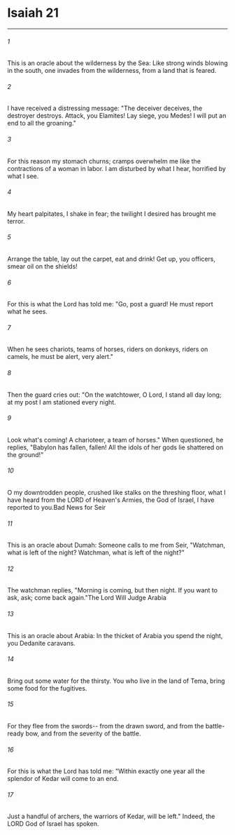 # Isaiah 21
***



###### 1 
This is an oracle about the wilderness by the Sea: Like strong winds blowing in the south, one invades from the wilderness, from a land that is feared. 

###### 2 
I have received a distressing message: "The deceiver deceives, the destroyer destroys. Attack, you Elamites! Lay siege, you Medes! I will put an end to all the groaning." 

###### 3 
For this reason my stomach churns; cramps overwhelm me like the contractions of a woman in labor. I am disturbed by what I hear, horrified by what I see. 

###### 4 
My heart palpitates, I shake in fear; the twilight I desired has brought me terror. 

###### 5 
Arrange the table, lay out the carpet, eat and drink! Get up, you officers, smear oil on the shields! 

###### 6 
For this is what the Lord has told me: "Go, post a guard! He must report what he sees. 

###### 7 
When he sees chariots, teams of horses, riders on donkeys, riders on camels, he must be alert, very alert." 

###### 8 
Then the guard cries out: "On the watchtower, O Lord, I stand all day long; at my post I am stationed every night. 

###### 9 
Look what's coming! A charioteer, a team of horses." When questioned, he replies, "Babylon has fallen, fallen! All the idols of her gods lie shattered on the ground!" 

###### 10 
O my downtrodden people, crushed like stalks on the threshing floor, what I have heard from the LORD of Heaven's Armies, the God of Israel, I have reported to you.Bad News for Seir 

###### 11 
This is an oracle about Dumah: Someone calls to me from Seir, "Watchman, what is left of the night? Watchman, what is left of the night?" 

###### 12 
The watchman replies, "Morning is coming, but then night. If you want to ask, ask; come back again."The Lord Will Judge Arabia 

###### 13 
This is an oracle about Arabia: In the thicket of Arabia you spend the night, you Dedanite caravans. 

###### 14 
Bring out some water for the thirsty. You who live in the land of Tema, bring some food for the fugitives. 

###### 15 
For they flee from the swords-- from the drawn sword, and from the battle-ready bow, and from the severity of the battle. 

###### 16 
For this is what the Lord has told me: "Within exactly one year all the splendor of Kedar will come to an end. 

###### 17 
Just a handful of archers, the warriors of Kedar, will be left." Indeed, the LORD God of Israel has spoken.
